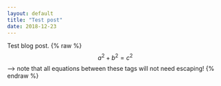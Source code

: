 ```yaml
---
layout: default
title: "Test post"
date: 2018-12-23
---
```


Test blog post.
 {% raw %}
  $$a^2 + b^2 = c^2$$ --> note that all equations between these tags will not need escaping! 
 {% endraw %}
